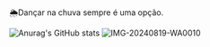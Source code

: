 🌦️Dançar na chuva sempre é uma opção.


![Anurag's GitHub stats](https://github-readme-stats.vercel.app/api?username=gabrielydemiranda&show_icons=true&theme=rose) ![IMG-20240819-WA0010](https://github.com/user-attachments/assets/d4f7ce70-4543-4f17-8cf7-631c1e658f35)

